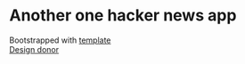 # Another one hacker news app
Bootstrapped with [template](https://github.com/0ashen/react-template) </br>
[Design donor](https://dribbble.com/shots/3219317-Hacker-News-Redesign/attachments/688064?mode=media)